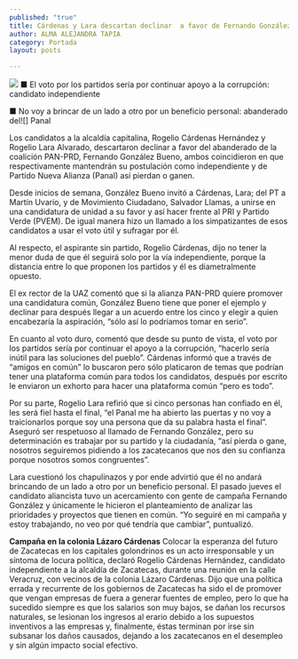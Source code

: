 ```yaml
---
published: "true"
title: Cárdenas y Lara descartan declinar  a favor de Fernando González Bueno
author: ALMA ALEJANDRA TAPIA
category: Portada
layout: posts

---
```


![](http://i.imgur.com/Xt1rT1im.jpg)
■ El voto por los partidos sería por continuar apoyo a la corrupción: candidato independiente

■ No voy a brincar de un lado a otro por un beneficio personal: abanderado del![] Panal

Los candidatos a la alcaldía capitalina, Rogelio Cárdenas Hernández y Rogelio Lara Alvarado, descartaron declinar a favor del abanderado de la coalición PAN-PRD, Fernando González Bueno, ambos coincidieron en que respectivamente mantendrán su postulación como independiente y de Partido Nueva Alianza (Panal) así pierdan o ganen.

Desde inicios de semana, González Bueno invitó a Cárdenas, Lara; del PT a Martín Uvario, y de Movimiento Ciudadano, Salvador Llamas, a unirse en una candidatura de unidad a su favor y así hacer frente al PRI y Partido Verde (PVEM). 
De igual manera hizo un llamado a los simpatizantes de esos candidatos a usar el voto útil y sufragar por él.

Al respecto, el aspirante sin partido, Rogelio Cárdenas, dijo no tener la menor duda de que él seguirá solo por la vía independiente, porque la distancia entre lo que proponen los partidos y él es diametralmente opuesto.

El ex rector de la UAZ comentó que si la alianza PAN-PRD quiere promover una candidatura común, González Bueno tiene que poner el ejemplo y declinar para después llegar a un acuerdo entre los cinco y elegir a quien encabezaría la aspiración, “sólo así lo podríamos tomar en serio”.

En cuanto al voto duro, comentó que desde su punto de vista, el voto por los partidos sería por continuar el apoyo a la corrupción, “hacerlo sería inútil para las soluciones del pueblo”. Cárdenas informó que a través de “amigos en común” lo buscaron pero sólo platicaron de temas que podrían tener una plataforma común para todos los candidatos, después por escrito le enviaron un exhorto para hacer una plataforma común “pero es todo”.

Por su parte, Rogelio Lara refirió que si cinco personas han confiado en él, les será fiel hasta el final, “el Panal me ha abierto las puertas y no voy a traicionarlos porque soy una persona que da su palabra hasta el final”.
Aseguró ser respetuoso al llamado de Fernando González, pero su determinación es trabajar por su partido y la ciudadanía, “así pierda o gane, nosotros seguiremos pidiendo a los zacatecanos que nos den su confianza porque nosotros somos congruentes”.

Lara cuestionó los chapulinazos y por ende advirtió que él no andará brincando de un lado a otro por un beneficio personal.
El pasado jueves el candidato aliancista tuvo un acercamiento con gente de campaña Fernando González y únicamente le hicieron el planteamiento de analizar las prioridades y proyectos que tienen en común. 
“Yo seguiré en mi campaña y estoy trabajando, no veo por qué tendría que cambiar”, puntualizó. 

**Campaña en la colonia 
Lázaro Cárdenas**
Colocar la esperanza del futuro de Zacatecas en los capitales golondrinos es un acto irresponsable y un síntoma de locura política, declaró Rogelio Cárdenas Hernández, candidato independiente a la alcaldía de Zacatecas, durante una reunión en la calle Veracruz, con vecinos de la colonia Lázaro Cárdenas.
Dijo que una política errada y recurrente de los gobiernos de Zacatecas ha sido el de promover que vengan empresas de fuera a generar fuentes de empleo, pero lo que ha sucedido siempre es que los salarios son muy bajos, se dañan los recursos naturales, se lesionan los ingresos al erario debido a los supuestos inventivos a las empresas y, finalmente, éstas terminan por irse sin subsanar los daños causados, dejando a los zacatecanos en el desempleo y sin algún impacto social efectivo.
